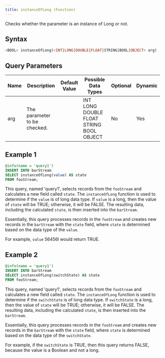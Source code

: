 ```yaml
---
title: instanceOfLong (Function)
---
```


Checks whether the parameter is an instance of Long or not.

## Syntax

```sql
<BOOL> instanceOfLong(<INT|LONG|DOUBLE|FLOAT|STRING|BOOL|OBJECT> arg)
```

## Query Parameters

| Name | Description      | Default Value | Possible Data Types     | Optional | Dynamic |
|------|------------------|---------------|-------------------------|----------|---------|
| arg  | The parameter to be checked. |        | INT LONG DOUBLE FLOAT STRING BOOL OBJECT | No       | Yes     |

## Example 1

```sql
@info(name = 'query1')
INSERT INTO barStream
SELECT instanceOfLong(value) AS state
FROM fooStream;
```

This query, named 'query1', selects records from the `fooStream` and calculates a new field called `state`. The `instanceOfLong` function is used to determine if the `value` is of long data type. If `value` is a long, then the value of `state` will be TRUE; otherwise, it will be FALSE. The resulting data, including the calculated `state`, is then inserted into the `barStream`.

Essentially, this query processes records in the `fooStream` and creates new records in the `barStream` with the `state` field, where `state` is determined based on the data type of the `value`.

For example, `value` 56456l would return TRUE.

## Example 2

```sql
@info(name = 'query1')
INSERT INTO barStream
SELECT instanceOfLong(switchState) AS state
FROM fooStream;
```

This query, named 'query1', selects records from the `fooStream` and calculates a new field called `state`. The `instanceOfLong` function is used to determine if the `switchState` is of long data type. If `switchState` is a long, then the value of `state` will be TRUE; otherwise, it will be FALSE. The resulting data, including the calculated `state`, is then inserted into the `barStream`.

Essentially, this query processes records in the `fooStream` and creates new records in the `barStream` with the `state` field, where `state` is determined based on the data type of the `switchState`.

For example, if the `switchState` is TRUE, then this query returns FALSE, because the value is a Boolean and not a long.
